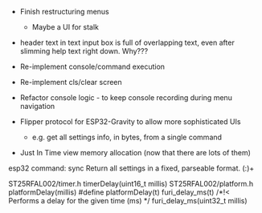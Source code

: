 * Finish restructuring menus
    * Maybe a UI for stalk
* header text in text input box is full of overlapping text, even after slimming help text right down. Why???

* Re-implement console/command execution
* Re-implement cls/clear screen
* Refactor console logic - to keep console recording during menu navigation
* Flipper protocol for ESP32-Gravity to allow more sophisticated UIs
    * e.g. get all settings info, in bytes, from a single command
* Just In Time view memory allocation (now that there are lots of them)

esp32 command: sync
Return all settings in a fixed, parseable format. (<syncItem>:<value>)+

ST25RFAL002/timer.h timerDelay(uint16_t millis)
ST25RFAL002/platform.h platformDelay(millis)
    #define platformDelay(t) furi_delay_ms(t) /*!< Performs a delay for the given time (ms)    */
furi_delay_ms(uint32_t millis)
